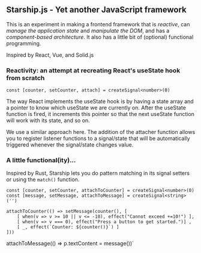 ## Starship.js - Yet another JavaScript framework ###

This is an experiment in making a frontend framework that is *reactive*, can *manage the application state* and *manipulate the DOM*, and has a *component-based architecture*. It also has a little bit of (optional) functional programming.

Inspired by React, Vue, and Solid.js

### Reactivity: an attempt at recreating React's useState hook from scratch

`const [counter, setCounter, attach] = createSignal<number>(0)`
 
The way React implements the useState hook is by having a state array and a pointer to know which useState we are currently on. After the useState function is fired, it increments this pointer so that the next useState function will work with its state, and so on. 

We use a similar approach here. The addition of the attacher function allows you to register listener functions to a signal/state that will be automatically triggered whenever the signal/state changes value.

### A little functional(ity)...

Inspired by Rust, Starship lets you do pattern matching in its signal setters or using the `match()` function.

```
const [counter, setCounter, attachToCounter] = createSignal<number>(0)
const [message, setMessage, attachToMessage] = createSignal<string>('')

attachToCounter(() => setMessage(counter(), [
    [ when(v => v >= 10 || v <= -10), effect("Cannot exceed +=10!") ],
    [ when(v => v === 0), effect("Press a button to get started.")] ,
    [ _, effect(`Counter: ${counter()}`) ]
]))
```

attachToMessage(() => p.textContent = message())`
